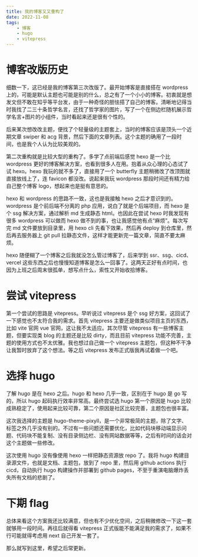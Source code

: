 ```yaml
---
title: 我的博客又又重构了
date: 2022-11-08
tags:
    - 博客
    - hugo
    - vitepress
---
```


# 博客改版历史

细数一下，这已经是我的博客第三次改版了。最开始博客是直接搭在 wordpress 上的，可能是默认主题也可能是别的什么，总之有了一个小小的博客。初衷就是想发文但不敢在知乎等平台发，由于一种奇怪的胆怯搭了自己的博客。清晰地记得当时我找了二三十条哲学名言，还找了哲学家的图片，写了一个在侧边栏随机展示哲学名言+图片的小组件，当时看起来还是很有个性的。

后来某次想改改主题，便找了个轻量级的主题套上，当时的博客应该是顶头一个近期文章 swiper 和 acg 背景，然后下面的文章列表。这个主题的确用了一段时间，也是我个人认为比较美观的。

第二次重构就是比较大型的重构了。多学了点前端后感觉 hexo 是一个比 wordpress 更好的博客解决方案，也看到很多人在用。抱着从众心理的心态试了试 hexo。hexo 我玩的就不多了，直接用了一个 butterfly 主题稍微改了改顶图就直接放线上了，连 favicon 都没改。说起来我玩 wordpress 那段时间还有精力给自己整个博客 logo，想起来也是挺有意思的。

hexo 和 wordpress 的思路不一致，这也是我接触 hexo 之后才意识到的。wordpress 是个前后端不分离的 php 应用，说白了就是个后端项目，而 hexo 是个 ssg 解决方案，通过解析 md 生成静态 html。也因此在尝试 hexo 时我发现有很多 wordpress 可以做而 hexo 做不到的事，也让我感觉他有点“麻烦”。每次写完 md 文件要放到目录里，用 hexo cli 先看下效果，然后再 deploy 到仓库里，然后再去服务器上 git pull 拉静态文件，这样才能更新完一篇文章，简直不要太麻烦。

hexo 随便糊了一个博客之后我就没怎么管过博客了，后来学到 ssr、ssg、cicd、vercel 这些东西之后也慢慢知道博客是怎么一回事了。这两天正好有点时间，也因为上班之后周末很孤单，想写点什么，索性又开始收拾博客。

# 尝试 vitepress

第一个尝试的思路是 vitepress。早听说过 vitepress 是个 ssg 好方案，这回试了一下感觉也不太符合我的需求。首先 vitepress 主要还是做类似项目主页的东西，比如 vite 官网 vue 官网，这让我不太适应。其次尽管 vitepress 有一些博客主题，但要实现类 blog 的主题还是比较 dirty，而且目前 vitepress 功能不完善，主题的使用方式也不太优雅。我也想过自己做一个 vitepress 主题包，但这种不干净让我暂时放弃了这个想法。等之后 vitepress 发布正式版我再试着做一个吧。

# 选择 hugo

了解 hugo 是在 hexo 之后。hugo 和 hexo 几乎一致，区别在于 hugo 是 go 写的，所以 hugo 起码执行效率非常高。最终尝试选 hugo 第一个原因是 hugo 比较成熟稳定了，使用起来比较可靠，第二个原因是社区比较完善，主题包也很丰富。

这次我选择的主题是 hugo-theme-pixyll，是一个非常极简的主题，除了文字、标签之外几乎没有别的。不过有一些问题还需要优化，比如代码块移动端显示问题、代码块不能复制、没有目录侧边栏、没有网站数据等等，之后有时间的话会对这个主题做一些修改。

这次使用 hugo 没有像使用 hexo 一样把静态资源放 repo 了。我将 hugo 构建目录源文件，也就是文档、主题包，放到了 repo 里，然后用 github actions 执行 cicd，自动执行 hugo 构建操作并部署到 github pages，不至于重演电脑爆炸丢失所有文档的悲剧了。

# 下期 flag

总体来看这个方案我还比较满意，但也有不少优化空间，之后稍微修改一下这一套就够用一段时间。再往后就得看 vitepress 正式版能不能满足我的需求了，如果不行可能就得考虑用 next 自己开发一套了。

那么就写到这里，希望之后常更新。
